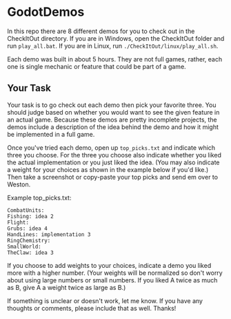 # GodotDemos

In this repo there are 8 different demos for you to check out in the 
CheckItOut directory. If you are in Windows, open the CheckItOut folder and 
run `play_all.bat`. If you are in Linux, run `./CheckItOut/linux/play_all.sh`. 

Each demo was built in about 5 hours. They are not full games, rather, each one 
is single mechanic or feature that could be part of a game.

## Your Task
Your task is to go check out each demo then pick your favorite three. You should 
judge based on whether you would want to see the given feature in an actual 
game. Because these demos are pretty incomplete projects, the demos include a 
description of the idea behind the demo and how it might be implemented in a 
full game.

Once you've tried each demo, open up `top_picks.txt` and indicate which 
three you choose. For the three you choose also indicate whether you liked the 
actual implementation or you just liked the idea. (You may also indicate a 
weight for your choices as shown in the example below if you'd like.) Then take 
a screenshot or copy-paste your top picks and send em over to Weston.


Example top_picks.txt:

```
CombatUnits: 
Fishing: idea 2
Flight: 
Grubs: idea 4
HandLines: implementation 3
RingChemistry: 
SmallWorld:
TheClaw: idea 3
```

If you choose to add weights to your choices, indicate a demo you liked more 
with a higher number. (Your weights will be normalized so don't worry about 
using large numbers or small numbers. If you liked A twice as much as B, give 
A a weight twice as large as B.)

If something is unclear or doesn't work, let me know. If you have any thoughts or 
comments, please include that as well. Thanks!
